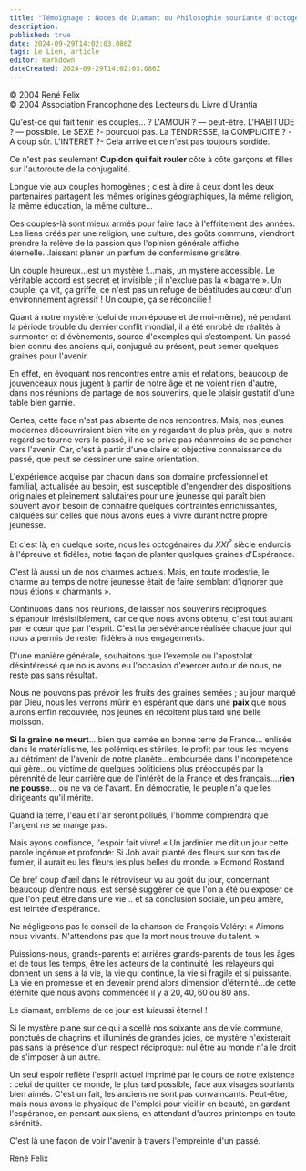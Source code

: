 ```yaml
---
title: "Témoignage : Noces de Diamant ou Philosophie souriante d'octogénaires sereins"
description: 
published: true
date: 2024-09-29T14:02:03.086Z
tags: Le Lien, article
editor: markdown
dateCreated: 2024-09-29T14:02:03.086Z
---
```


<p class="v-card v-sheet theme--light grey lighten-3 px-2">© 2004 René Felix<br>© 2004 Association Francophone des Lecteurs du Livre d'Urantia</p>

Qu'est-ce qui fait tenir les couples... ?
L'AMOUR ? — peut-être.
L'HABITUDE ? — possible.
Le SEXE ?- pourquoi pas.
La TENDRESSE, la COMPLICITE ? -A coup sûr.
L'INTERET ?- Cela arrive et ce n'est pas toujours sordide.

Ce n'est pas seulement **Cupidon qui fait rouler** côte à côte garçons et filles sur l'autoroute de la conjugalité.

Longue vie aux couples homogènes ; c'est à dire à ceux dont les deux partenaires partagent les mêmes origines géographiques, la même religion, la même éducation, la même culture...

Ces couples-là sont mieux armés pour faire face à l'effritement des années. Les liens créés par une religion, une culture, des goûts communs, viendront prendre la relève de la passion que l'opinion générale affiche éternelle...laissant planer un parfum de conformisme grisâtre.

Un couple heureux...est un mystère !...mais, un mystère accessible. Le véritable accord est secret et invisible ; il n'exclue pas la « bagarre ». Un couple, ça vit, ça griffe, ce n'est pas un refuge de béatitudes au cœur d'un environnement agressif ! Un couple, ça se réconcilie !

Quant à notre mystère (celui de mon épouse et de moi-même), né pendant la période trouble du dernier conflit mondial, il a été enrobé de réalités à surmonter et d'évènements, source d'exemples qui s’estompent. Un passé bien connu des anciens qui, conjugué au présent, peut semer quelques graines pour l'avenir.

En effet, en évoquant nos rencontres entre amis et relations, beaucoup de jouvenceaux nous jugent à partir de notre âge et ne voient rien d'autre, dans nos réunions de partage de nos souvenirs, que le plaisir gustatif d'une table bien garnie.

Certes, cette face n'est pas absente de nos rencontres. Mais, nos jeunes modernes découvriraient bien vite en y regardant de plus près, que si notre regard se tourne vers le passé, il ne se prive pas néanmoins de se pencher vers l'avenir. Car, c'est à partir d'une claire et objective connaissance du passé, que peut se dessiner une saine orientation.

L'expérience acquise par chacun dans son domaine professionnel et familial, actualisée au besoin, est susceptible d'engendrer des dispositions originales et pleinement salutaires pour une jeunesse qui paraît bien souvent avoir besoin de connaître quelques contraintes enrichissantes, calquées sur celles que nous avons eues à vivre durant notre propre jeunesse.

Et c'est là, en quelque sorte, nous les octogénaires du $XXI^º$ siècle endurcis à l'épreuve et fidèles, notre façon de planter quelques graines d'Espérance.

C'est là aussi un de nos charmes actuels. Mais, en toute modestie, le charme au temps de notre jeunesse était de faire semblant d'ignorer que nous étions « charmants ».

Continuons dans nos réunions, de laisser nos souvenirs réciproques s'épanouir irrésistiblement, car ce que nous avons obtenu, c'est tout autant par le cœur que par l'esprit. C'est la persévérance réalisée chaque jour qui nous a permis de rester fidèles à nos engagements.

D'une manière générale, souhaitons que l'exemple ou l'apostolat désintéressé que nous avons eu l'occasion d'exercer autour de nous, ne reste pas sans résultat.

Nous ne pouvons pas prévoir les fruits des graines semées ; au jour marqué par Dieu, nous les verrons mûrir en espérant que dans une **paix** que nous aurons enfin recouvrée, nos jeunes en récoltent plus tard une belle moisson.

**Si la graine ne meurt**....bien que semée en bonne terre de France... enlisée dans le matérialisme, les polémiques stériles, le profit par tous les moyens au détriment de l'avenir de notre planète...embourbée dans l'incompétence qui gère...ou victime de quelques politiciens plus préoccupés par la pérennité de leur carrière que de l'intérêt de la France et des français....**rien ne pousse**... ou ne va de l'avant. En démocratie, le peuple n'a que les dirigeants qu'il mérite.

Quand la terre, l'eau et l'air seront pollués, l'homme comprendra que l'argent ne se mange pas.

Mais ayons confiance, l'espoir fait vivre! « Un jardinier me dit un jour cette parole ingénue et profonde: Si Job avait planté des fleurs sur son tas de fumier, il aurait eu les fleurs les plus belles du monde. » Edmond Rostand

Ce bref coup d'æil dans le rétroviseur vu au goût du jour, concernant beaucoup d’entre nous, est sensé suggérer ce que l'on a été ou exposer ce que l'on peut être dans une vie... et sa conclusion sociale, un peu amère, est teintée d'espérance.

Ne négligeons pas le conseil de la chanson de François Valéry: « Aimons nous vivants. N'attendons pas que la mort nous trouve du talent. »

Puissions-nous, grands-parents et arrières grands-parents de tous les âges et de tous les temps, être les acteurs de la continuité, les relayeurs qui donnent un sens à la vie, la vie qui continue, la vie si fragile et si puissante. La vie en promesse et en devenir prend alors dimension d'éternité...de cette éternité que nous avons commencée il y a $20,40,60$ ou 80 ans.

Le diamant, emblème de ce jour est luiaussi éternel !

Si le mystère plane sur ce qui a scellé nos soixante ans de vie commune, ponctués de chagrins et illuminés de grandes joies, ce mystère n'existerait pas sans la présence d'un respect réciproque: nul être au monde n'a le droit de s'imposer à un autre.

Un seul espoir reflète l'esprit actuel imprimé par le cours de notre existence : celui de quitter ce monde, le plus tard possible, face aux visages souriants bien aimés. C'est un fait, les anciens ne sont pas convaincants. Peut-être, mais nous avons le physique de l'emploi pour vieillir en beauté, en gardant l'espérance, en pensant aux siens, en attendant d'autres printemps en toute sérénité.

C'est là une façon de voir l'avenir à travers l'empreinte d'un passé.

René Felix